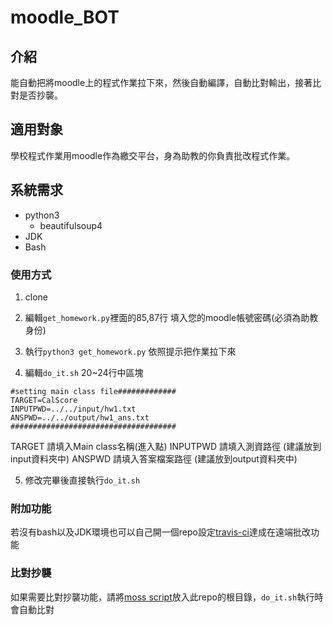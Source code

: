 # moodle_BOT

## 介紹

能自動把將moodle上的程式作業拉下來，然後自動編譯，自動比對輸出，接著比對是否抄襲。

## 適用對象

學校程式作業用moodle作為繳交平台，身為助教的你負責批改程式作業。

## 系統需求

- python3 
  - beautifulsoup4
- JDK
- Bash

### 使用方式

1. clone

2. 編輯`get_homework.py`裡面的85,87行 填入您的moodle帳號密碼(必須為助教身份)

3. 執行`python3 get_homework.py` 依照提示把作業拉下來

4. 編輯`do_it.sh` 20~24行中區塊

```
#setting main class file#############
TARGET=CalScore
INPUTPWD=../../input/hw1.txt
ANSPWD=../../output/hw1_ans.txt
#####################################
```

TARGET 請填入Main class名稱(進入點)
INPUTPWD 請填入測資路徑 (建議放到input資料夾中)
ANSPWD 請填入答案檔案路徑 (建議放到output資料夾中)

5. 修改完畢後直接執行`do_it.sh`

### 附加功能

若沒有bash以及JDK環境也可以自己開一個repo設定[travis-ci](https://travis-ci.org/)達成在遠端批改功能

### 比對抄襲

如果需要比對抄襲功能，請將[moss script](http://theory.stanford.edu/~aiken/moss/)放入此repo的根目錄，`do_it.sh`執行時會自動比對
